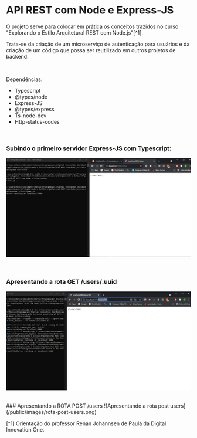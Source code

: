 # API REST com Node e Express-JS

O projeto serve para colocar em prática os conceitos trazidos no curso "Explorando o Estilo Arquitetural REST com Node.js"[^1]. 

Trata-se da criação de um microserviço de autenticação para usuários e da criação de um código que possa ser reutilizado em outros projetos de backend.





<br />

Dependências:

- Typescript
- @types/node
- Express-JS
- @types/express
- Ts-node-dev
- Http-status-codes





<br />

### Subindo o primeiro servidor Express-JS com Typescript:
![Subindo o primeiro servidor com typescript](/public/images/subindo-primeiro-servidor-typescript.png)


<br />

### Apresentando a rota GET /users/:uuid
![Apresentando a rota get users id](/public/images/rota-get-users-id.png)


<br />
### Apresentando a ROTA POST /users
![Apresentando a rota post users](/public/images/rota-post-users.png)





<br />

[^1] Orientação do professor Renan Johannsen de Paula da Digital Innovation One.








